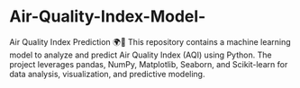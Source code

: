 # Air-Quality-Index-Model-
Air Quality Index Prediction 🌍💨 This repository contains a machine learning model to analyze and predict Air Quality Index (AQI) using Python. The project leverages pandas, NumPy, Matplotlib, Seaborn, and Scikit-learn for data analysis, visualization, and predictive modeling.
